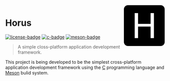 <!-- Horus -->

<!-- Logo -->
<img src=".github/logo.png" align="right" width="129"/>

<!-- Title -->

# Horus

[![license-badge]][license-url] [![c-badge]][c-url] [![meson-badge]][meson-url]

<!-- Short Description -->

> A simple closs-platform application development framework.

<!-- Description -->

This project is being developed to be the simplest cross-platform application development framework using the [C][c-url] programming language and [Meson][meson-url] bulid system.

<!-- Links -->

[license-url]: https://opensource.org/licenses/BSD-3-Clause
[c-url]: https://en.cppreference.com/w/c
[meson-url]: https://mesonbuild.com/

<!-- Badges -->

[license-badge]: https://img.shields.io/badge/license-BSD_3_Clause-green.svg?style=flat-square
[meson-badge]: https://img.shields.io/badge/Meson-1.0-39207c.svg?style=flat-square
[c-badge]: https://img.shields.io/badge/C-99-blue.svg?style=flat-square
